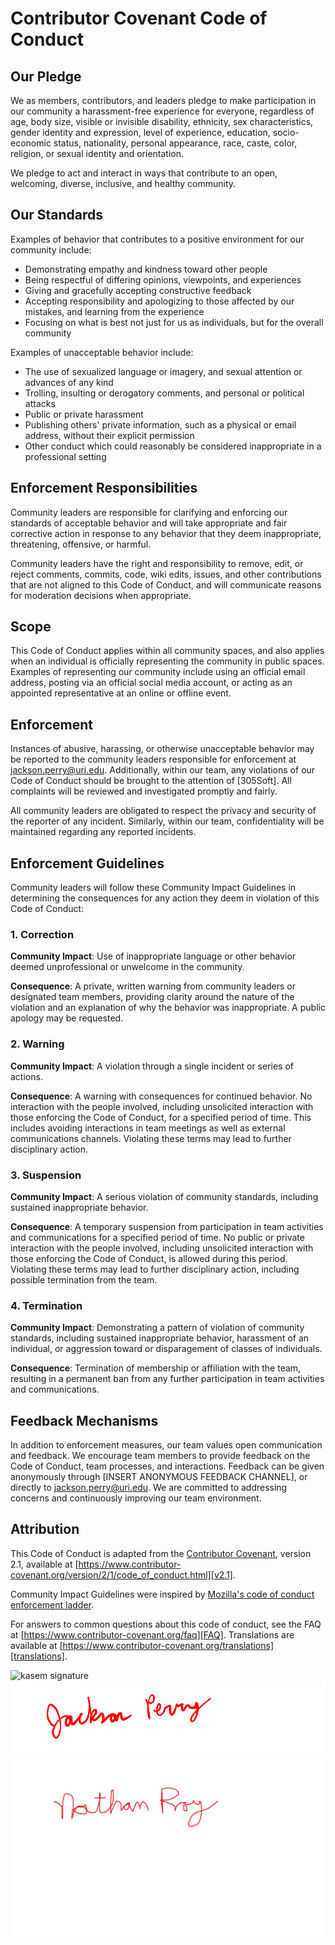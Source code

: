 # Contributor Covenant Code of Conduct

## Our Pledge

We as members, contributors, and leaders pledge to make participation in our community a harassment-free experience for everyone, regardless of age, body size, visible or invisible disability, ethnicity, sex characteristics, gender identity and expression, level of experience, education, socio-economic status, nationality, personal appearance, race, caste, color, religion, or sexual identity and orientation.

We pledge to act and interact in ways that contribute to an open, welcoming, diverse, inclusive, and healthy community.

## Our Standards

Examples of behavior that contributes to a positive environment for our community include:

* Demonstrating empathy and kindness toward other people
* Being respectful of differing opinions, viewpoints, and experiences
* Giving and gracefully accepting constructive feedback
* Accepting responsibility and apologizing to those affected by our mistakes, and learning from the experience
* Focusing on what is best not just for us as individuals, but for the overall community

Examples of unacceptable behavior include:

* The use of sexualized language or imagery, and sexual attention or advances of any kind
* Trolling, insulting or derogatory comments, and personal or political attacks
* Public or private harassment
* Publishing others' private information, such as a physical or email address, without their explicit permission
* Other conduct which could reasonably be considered inappropriate in a professional setting

## Enforcement Responsibilities

Community leaders are responsible for clarifying and enforcing our standards of acceptable behavior and will take appropriate and fair corrective action in response to any behavior that they deem inappropriate, threatening, offensive, or harmful.

Community leaders have the right and responsibility to remove, edit, or reject comments, commits, code, wiki edits, issues, and other contributions that are not aligned to this Code of Conduct, and will communicate reasons for moderation decisions when appropriate.

## Scope

This Code of Conduct applies within all community spaces, and also applies when an individual is officially representing the community in public spaces. Examples of representing our community include using an official email address, posting via an official social media account, or acting as an appointed representative at an online or offline event.

## Enforcement

Instances of abusive, harassing, or otherwise unacceptable behavior may be reported to the community leaders responsible for enforcement at jackson.perry@uri.edu. Additionally, within our team, any violations of our Code of Conduct should be brought to the attention of [305Soft]. All complaints will be reviewed and investigated promptly and fairly.

All community leaders are obligated to respect the privacy and security of the reporter of any incident. Similarly, within our team, confidentiality will be maintained regarding any reported incidents.

## Enforcement Guidelines

Community leaders will follow these Community Impact Guidelines in determining the consequences for any action they deem in violation of this Code of Conduct:

### 1. Correction

**Community Impact**: Use of inappropriate language or other behavior deemed unprofessional or unwelcome in the community.

**Consequence**: A private, written warning from community leaders or designated team members, providing clarity around the nature of the violation and an explanation of why the behavior was inappropriate. A public apology may be requested.

### 2. Warning

**Community Impact**: A violation through a single incident or series of actions.

**Consequence**: A warning with consequences for continued behavior. No interaction with the people involved, including unsolicited interaction with those enforcing the Code of Conduct, for a specified period of time. This includes avoiding interactions in team meetings as well as external communications channels. Violating these terms may lead to further disciplinary action.

### 3. Suspension

**Community Impact**: A serious violation of community standards, including sustained inappropriate behavior.

**Consequence**: A temporary suspension from participation in team activities and communications for a specified period of time. No public or private interaction with the people involved, including unsolicited interaction with those enforcing the Code of Conduct, is allowed during this period. Violating these terms may lead to further disciplinary action, including possible termination from the team.

### 4. Termination

**Community Impact**: Demonstrating a pattern of violation of community standards, including sustained inappropriate behavior, harassment of an individual, or aggression toward or disparagement of classes of individuals.

**Consequence**: Termination of membership or affiliation with the team, resulting in a permanent ban from any further participation in team activities and communications.

## Feedback Mechanisms

In addition to enforcement measures, our team values open communication and feedback. We encourage team members to provide feedback on the Code of Conduct, team processes, and interactions. Feedback can be given anonymously through [INSERT ANONYMOUS FEEDBACK CHANNEL], or directly to jackson.perry@uri.edu. We are committed to addressing concerns and continuously improving our team environment.

## Attribution

This Code of Conduct is adapted from the [Contributor Covenant][homepage], version 2.1, available at [https://www.contributor-covenant.org/version/2/1/code_of_conduct.html][v2.1].

Community Impact Guidelines were inspired by [Mozilla's code of conduct enforcement ladder][Mozilla CoC].

For answers to common questions about this code of conduct, see the FAQ at [https://www.contributor-covenant.org/faq][FAQ]. Translations are available at [https://www.contributor-covenant.org/translations][translations].

[homepage]: https://www.contributor-covenant.org
[v2.1]: https://www.contributor-covenant.org/version/2/1/code_of_conduct.html
[Mozilla CoC]: https://github.com/mozilla/diversity
[FAQ]: https://www.contributor-covenant.org/faq
[translations]: https://www.contributor-covenant.org/translations

![kasem signature](https://github.com/kasemsasa/305-SOFT-Group-19/assets/123503505/5d0efbab-f34c-4083-b9ba-64c3f646f10f)
![jackson signature](src/jackson_perry_signature.png)
![nathan signature](src/nathan_roy_signature.png) 
